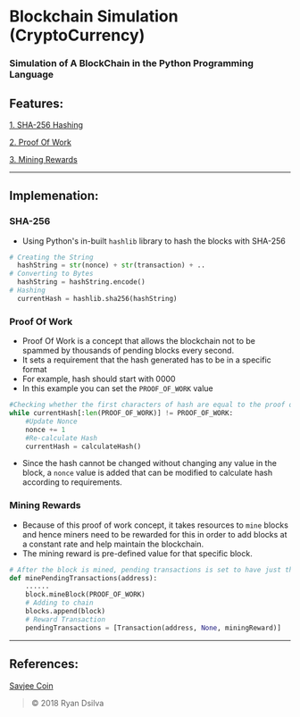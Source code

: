 # Blockchain Simulation (CryptoCurrency)

### Simulation of A BlockChain in the Python Programming Language

## Features:

[1. SHA-256 Hashing](#sha-256)

[2. Proof Of Work](#proof-of-work)

[3. Mining Rewards](#mining-rewards)

---

## Implemenation:

### SHA-256

- Using Python's in-built `hashlib` library to hash the blocks with SHA-256 <br>

```python
# Creating the String
  hashString = str(nonce) + str(transaction) + ..
# Converting to Bytes
  hashString = hashString.encode()
# Hashing
  currentHash = hashlib.sha256(hashString)
```

### Proof Of Work

- Proof Of Work is a concept that allows the blockchain not to be spammed by thousands of pending blocks every second.
- It sets a requirement that the hash generated has to be in a specific format
- For example, hash should start with 0000
- In this example you can set the `PROOF_OF_WORK` value

```python
#Checking whether the first characters of hash are equal to the proof of work
while currentHash[:len(PROOF_OF_WORK)] != PROOF_OF_WORK:
    #Update Nonce
    nonce += 1
    #Re-calculate Hash
    currentHash = calculateHash()
```

- Since the hash cannot be changed without changing any value in the block, a `nonce` value is added that can be modified to calculate hash according to requirements.

### Mining Rewards

- Because of this proof of work concept, it takes resources to `mine` blocks and hence miners need to be rewarded for this in order to add blocks at a constant rate and help maintain the blockchain.
- The mining reward is pre-defined value for that specific block.

```python
# After the block is mined, pending transactions is set to have just the reward transaction
def minePendingTransactions(address):
    ......
    block.mineBlock(PROOF_OF_WORK)
    # Adding to chain
    blocks.append(block)
    # Reward Transaction
    pendingTransactions = [Transaction(address, None, miningReward)]
```

---

## References:

[Savjee Coin](https://github.com/SavjeeTutorials/SavjeeCoin)

> &copy; 2018 Ryan Dsilva
